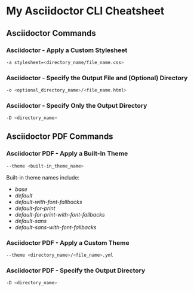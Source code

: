 # My Asciidoctor CLI Cheatsheet

## Asciidoctor Commands

### Asciidoctor - Apply a Custom Stylesheet

```sh
-a stylesheet=<directory_name/file_name.css>
```

### Asciidoctor - Specify the Output File and (Optional) Directory

```sh
-o <optional_directory_name>/<file_name.html>
```

### Asciidoctor - Specify Only the Output Directory

```sh
-D <directory_name>
```

## Asciidoctor PDF Commands

### Asciidoctor PDF - Apply a Built-In Theme

```sh
--theme <built-in_theme_name>
```

Built-in theme names include:

* *base*
* *default*
* *default-with-font-fallbacks*
* *default-for-print*
* *default-for-print-with-font-fallbacks*
* *default-sans*
* *default-sans-with-font-fallbacks*

### Asciidoctor PDF - Apply a Custom Theme

```sh
--theme <directory_name>/<file_name>.yml
```

### Asciidoctor PDF - Specify the Output Directory

```sh
-D <directory_name>
```

